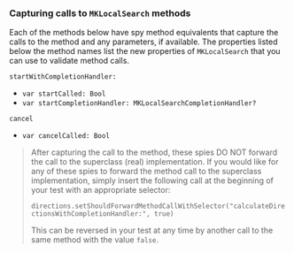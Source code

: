 ### Capturing calls to `MKLocalSearch` methods

Each of the methods below have spy method equivalents that capture the calls to the method and any parameters, if available.  The properties listed below the method names list the new properties of `MKLocalSearch` that you can use to validate method calls.


`startWithCompletionHandler:`
- `var startCalled: Bool`
- `var startCompletionHandler: MKLocalSearchCompletionHandler?`


`cancel`
- `var cancelCalled: Bool`


> After capturing the call to the method, these spies DO NOT forward the call to the superclass (real) implementation.  If you would like for any of these spies to forward the method call to the superclass implementation, simply insert the following call at the beginning of your test with an appropriate selector:
>
> `directions.setShouldForwardMethodCallWithSelector("calculateDirectionsWithCompletionHandler:", true)`
>
> This can be reversed in your test at any time by another call to the same method with the value `false`.
